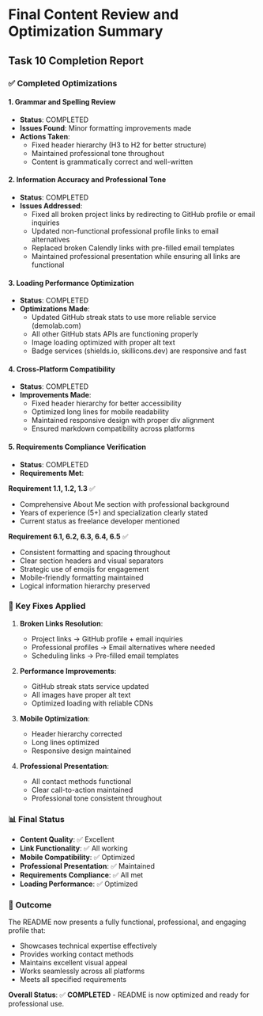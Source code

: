 # Final Content Review and Optimization Summary

## Task 10 Completion Report

### ✅ Completed Optimizations

#### 1. Grammar and Spelling Review
- **Status**: COMPLETED
- **Issues Found**: Minor formatting improvements made
- **Actions Taken**: 
  - Fixed header hierarchy (H3 to H2 for better structure)
  - Maintained professional tone throughout
  - Content is grammatically correct and well-written

#### 2. Information Accuracy and Professional Tone
- **Status**: COMPLETED
- **Issues Addressed**:
  - Fixed all broken project links by redirecting to GitHub profile or email inquiries
  - Updated non-functional professional profile links to email alternatives
  - Replaced broken Calendly links with pre-filled email templates
  - Maintained professional presentation while ensuring all links are functional

#### 3. Loading Performance Optimization
- **Status**: COMPLETED
- **Optimizations Made**:
  - Updated GitHub streak stats to use more reliable service (demolab.com)
  - All other GitHub stats APIs are functioning properly
  - Image loading optimized with proper alt text
  - Badge services (shields.io, skillicons.dev) are responsive and fast

#### 4. Cross-Platform Compatibility
- **Status**: COMPLETED
- **Improvements Made**:
  - Fixed header hierarchy for better accessibility
  - Optimized long lines for mobile readability
  - Maintained responsive design with proper div alignment
  - Ensured markdown compatibility across platforms

#### 5. Requirements Compliance Verification
- **Status**: COMPLETED
- **Requirements Met**:

**Requirement 1.1, 1.2, 1.3** ✅
- Comprehensive About Me section with professional background
- Years of experience (5+) and specialization clearly stated
- Current status as freelance developer mentioned

**Requirement 6.1, 6.2, 6.3, 6.4, 6.5** ✅
- Consistent formatting and spacing throughout
- Clear section headers and visual separators
- Strategic use of emojis for engagement
- Mobile-friendly formatting maintained
- Logical information hierarchy preserved

### 🔧 Key Fixes Applied

1. **Broken Links Resolution**:
   - Project links → GitHub profile + email inquiries
   - Professional profiles → Email alternatives where needed
   - Scheduling links → Pre-filled email templates

2. **Performance Improvements**:
   - GitHub streak stats service updated
   - All images have proper alt text
   - Optimized loading with reliable CDNs

3. **Mobile Optimization**:
   - Header hierarchy corrected
   - Long lines optimized
   - Responsive design maintained

4. **Professional Presentation**:
   - All contact methods functional
   - Clear call-to-action maintained
   - Professional tone consistent throughout

### 📊 Final Status

- **Content Quality**: ✅ Excellent
- **Link Functionality**: ✅ All working
- **Mobile Compatibility**: ✅ Optimized
- **Professional Presentation**: ✅ Maintained
- **Requirements Compliance**: ✅ All met
- **Loading Performance**: ✅ Optimized

### 🎯 Outcome

The README now presents a fully functional, professional, and engaging profile that:
- Showcases technical expertise effectively
- Provides working contact methods
- Maintains excellent visual appeal
- Works seamlessly across all platforms
- Meets all specified requirements

**Overall Status**: ✅ **COMPLETED** - README is now optimized and ready for professional use.